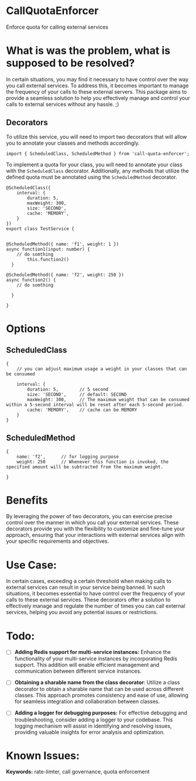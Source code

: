 # CallQuotaEnforcer

Enforce quota for calling external services

# What is was the problem, what is supposed to be resolved?

In certain situations, you may find it necessary to have control over the way you call external services. To address this, it becomes important to manage the frequency of your calls to these external servers. This package aims to provide a seamless solution to help you effectively manage and control your calls to external services without any hassle. ;)

## Decorators

To utilize this service, you will need to import two decorators that will allow you to annotate your classes and methods accordingly.

    import { ScheduledClass, ScheduledMethod } from 'call-quota-enforcer';

To implement a quota for your class, you will need to annotate your class with the `ScheduledClass` decorator. Additionally, any methods that utilize the defined quota must be annotated using the `ScheduledMethod` decorator.

    @ScheduledClass({
        interval: {
            duration: 5,
            maxWeight: 300,
            size: 'SECOND',
            cache: 'MEMORY',
        }
    })
    export class TestService {


    @ScheduledMethod({ name: 'f1', weight: 1 })
    async function1(input: number) {
        // do somthing
            this.function2()
      }

    @ScheduledMethod({ name: 'f2', weight: 250 })
    async function2() {
        // do somthing

      }

    }

# Options

## ScheduledClass

    {
        // you can adjust maximum usage a weight in your classes that can be consumed

        interval: {
            duration: 5,        // 5 second
            size: 'SECOND',     // default: SECOND
            maxWeight: 300,     // The maximum weight that can be consumed within a 5-second interval will be reset after each 5-second period.
            cache: 'MEMORY',    // cache can be MEMORY
        }
    }

## ScheduledMethod

    {
        name: 'f2',      // for logging purpose
        weight: 250      // Whenever this function is invoked, the specified amount will be subtracted from the maximum weight.

    }

# Benefits

By leveraging the power of two decorators, you can exercise precise control over the manner in which you call your external services. These decorators provide you with the flexibility to customize and fine-tune your approach, ensuring that your interactions with external services align with your specific requirements and objectives.

# Use Case:

In certain cases, exceeding a certain threshold when making calls to external services can result in your service being banned. In such situations, it becomes essential to have control over the frequency of your calls to these external services. These decorators offer a solution to effectively manage and regulate the number of times you can call external services, helping you avoid any potential issues or restrictions.

# Todo:

- [ ] **Adding Redis support for multi-service instances:** Enhance the functionality of your multi-service instances by incorporating Redis support. This addition will enable efficient management and communication between different service instances.

- [ ] **Obtaining a sharable name from the class decorator**: Utilize a class decorator to obtain a sharable name that can be used across different classes. This approach promotes consistency and ease of use, allowing for seamless integration and collaboration between classes.
- [ ] **Adding a logger for debugging purposes:** For effective debugging and troubleshooting, consider adding a logger to your codebase. This logging mechanism will assist in identifying and resolving issues, providing valuable insights for error analysis and optimization.

# Known Issues:

**Keywords:** rate-limter, call governance, quota enforcement
